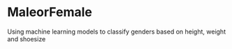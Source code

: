 # MaleorFemale
Using machine learning models to classify genders based on height, weight and shoesize 
